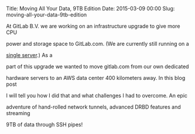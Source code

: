 Title: Moving All Your Data, 9TB Edition
Date: 2015-03-09 00:00
Slug: moving-all-your-data-9tb-edition

At GitLab B.V. we are working on an infrastructure upgrade to give more
CPU

power and storage space to GitLab.com. (We are currently still running
on a

[single
server](https://about.gitlab.com/2015/01/03/the-hardware-that-powers-100k-git-repos/).)
As a

part of this upgrade we wanted to move gitlab.com from our own dedicated

hardware servers to an AWS data center 400 kilometers away. In this blog
post

I will tell you how I did that and what challenges I had to overcome. An
epic

adventure of hand-rolled network tunnels, advanced DRBD features and
streaming

9TB of data through SSH pipes!

</p>

